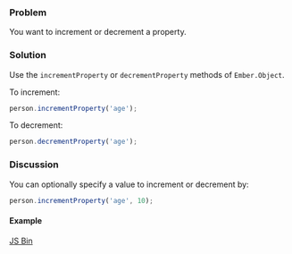 ### Problem
You want to increment or decrement a property.

### Solution
Use the `incrementProperty` or `decrementProperty` methods of `Ember.Object`.

To increment:

```javascript
person.incrementProperty('age');
```

To decrement:

```javascript
person.decrementProperty('age');
```

### Discussion
You can optionally specify a value to increment or decrement by:

```javascript
person.incrementProperty('age', 10);
```

#### Example

<a class="jsbin-embed" href="http://emberjs.jsbin.com/aTipaQO/2/edit?js,output">JS Bin</a>

